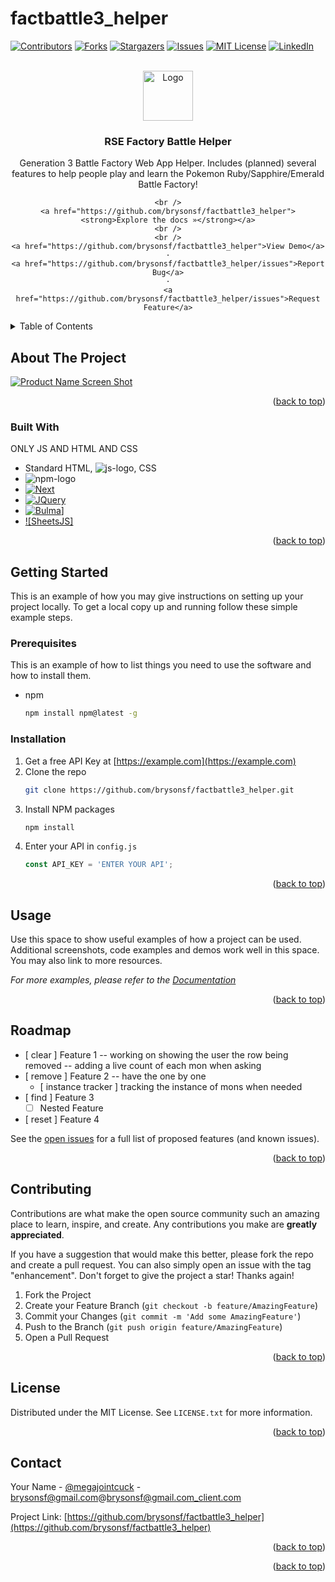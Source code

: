 # factbattle3_helper

<!-- Improved compatibility of back to top link: See: https://github.com/othneildrew/Best-README-Template/pull/73 -->
<a name="readme-top"></a>
<!--
*** Thanks for checking out the Best-README-Template. If you have a suggestion
*** that would make this better, please fork the repo and create a pull request
*** or simply open an issue with the tag "enhancement".
*** Don't forget to give the project a star!
*** Thanks again! Now go create something AMAZING! :D
-->



<!-- PROJECT SHIELDS -->
<!--
*** I'm using markdown "reference style" links for readability.
*** Reference links are enclosed in brackets [ ] instead of parentheses ( ).
*** See the bottom of this document for the declaration of the reference variables
*** for contributors-url, forks-url, etc. This is an optional, concise syntax you may use.
*** https://www.markdownguide.org/basic-syntax/#reference-style-links
-->
[![Contributors][contributors-shield]][contributors-url]
[![Forks][forks-shield]][forks-url]
[![Stargazers][stars-shield]][stars-url]
[![Issues][issues-shield]][issues-url]
[![MIT License][license-shield]][license-url]
[![LinkedIn][linkedin-shield]][linkedin-url]



<!-- PROJECT LOGO -->
<br />
<div align="center">
  <a href="https://github.com/brysonsf/factbattle3_helper">
    <img src="images/logo.png" alt="Logo" width="80" height="80">
  </a>

<h3 align="center">RSE Factory Battle Helper</h3>

  <p align="center">
    Generation 3 Battle Factory Web App Helper. Includes (planned) several features to help people play and learn the Pokemon Ruby/Sapphire/Emerald Battle Factory!

    <br />
    <a href="https://github.com/brysonsf/factbattle3_helper"><strong>Explore the docs »</strong></a>
    <br />
    <br />
    <a href="https://github.com/brysonsf/factbattle3_helper">View Demo</a>
    ·
    <a href="https://github.com/brysonsf/factbattle3_helper/issues">Report Bug</a>
    ·
    <a href="https://github.com/brysonsf/factbattle3_helper/issues">Request Feature</a>
  </p>
</div>



<!-- TABLE OF CONTENTS -->
<details>
  <summary>Table of Contents</summary>
  <ol>
    <li>
      <a href="#about-the-project">About The Project</a>
      <ul>
        <li><a href="#built-with">Built With</a></li>
      </ul>
    </li>
    <li>
      <a href="#getting-started">Getting Started</a>
      <ul>
        <li><a href="#prerequisites">Prerequisites</a></li>
        <li><a href="#installation">Installation</a></li>
      </ul>
    </li>
    <li><a href="#usage">Usage</a></li>
    <li><a href="#roadmap">Roadmap</a></li>
    <li><a href="#contributing">Contributing</a></li>
    <li><a href="#license">License</a></li>
    <li><a href="#contact">Contact</a></li>
    <li><a href="#acknowledgments">Acknowledgments</a></li>
  </ol>
</details>



<!-- ABOUT THE PROJECT -->
## About The Project

[![Product Name Screen Shot][product-screenshot]](https://example.com)

<p align="right">(<a href="#readme-top">back to top</a>)</p>



### Built With

ONLY JS AND HTML AND CSS
* Standard HTML, ![js-logo], CSS
* ![npm-logo]
* [![Next][Next.js]][Next-url]
* [![JQuery][JQuery.com]][JQuery-url]
* [![Bulma]][Bulma-url]]
* [![SheetsJS]][xlsx-url]
<p align="right">(<a href="#readme-top">back to top</a>)</p>



<!-- GETTING STARTED -->
## Getting Started

This is an example of how you may give instructions on setting up your project locally.
To get a local copy up and running follow these simple example steps.

### Prerequisites

This is an example of how to list things you need to use the software and how to install them.
* npm
  ```sh
  npm install npm@latest -g
  ```

### Installation

1. Get a free API Key at [https://example.com](https://example.com)
2. Clone the repo
   ```sh
   git clone https://github.com/brysonsf/factbattle3_helper.git
   ```
3. Install NPM packages
   ```sh
   npm install
   ```
4. Enter your API in `config.js`
   ```js
   const API_KEY = 'ENTER YOUR API';
   ```

<p align="right">(<a href="#readme-top">back to top</a>)</p>



<!-- USAGE EXAMPLES -->
## Usage

Use this space to show useful examples of how a project can be used. Additional screenshots, code examples and demos work well in this space. You may also link to more resources.

_For more examples, please refer to the [Documentation](https://example.com)_

<p align="right">(<a href="#readme-top">back to top</a>)</p>



<!-- ROADMAP -->
## Roadmap

- [ clear ] Feature 1
-- working on showing the user the row being removed
-- adding a live count of each mon when asking
- [ remove ] Feature 2
-- have the one by one
    - [ instance tracker ] tracking the instance of mons when needed
- [ find ] Feature 3
    - [ ] Nested Feature
- [ reset ] Feature 4

See the [open issues](https://github.com/brysonsf/factbattle3_helper/issues) for a full list of proposed features (and known issues).

<p align="right">(<a href="#readme-top">back to top</a>)</p>



<!-- CONTRIBUTING -->
## Contributing

Contributions are what make the open source community such an amazing place to learn, inspire, and create. Any contributions you make are **greatly appreciated**.

If you have a suggestion that would make this better, please fork the repo and create a pull request. You can also simply open an issue with the tag "enhancement".
Don't forget to give the project a star! Thanks again!

1. Fork the Project
2. Create your Feature Branch (`git checkout -b feature/AmazingFeature`)
3. Commit your Changes (`git commit -m 'Add some AmazingFeature'`)
4. Push to the Branch (`git push origin feature/AmazingFeature`)
5. Open a Pull Request

<p align="right">(<a href="#readme-top">back to top</a>)</p>



<!-- LICENSE -->
## License

Distributed under the MIT License. See `LICENSE.txt` for more information.

<p align="right">(<a href="#readme-top">back to top</a>)</p>



<!-- CONTACT -->
## Contact

Your Name - [@megajointcuck](https://twitter.com/megajointcuck) - brysonsf@gmail.com@brysonsf@gmail.com_client.com

Project Link: [https://github.com/brysonsf/factbattle3_helper](https://github.com/brysonsf/factbattle3_helper)

<p align="right">(<a href="#readme-top">back to top</a>)</p>


<p align="right">(<a href="#readme-top">back to top</a>)</p>



<!-- MARKDOWN LINKS & IMAGES -->
<!-- https://www.markdownguide.org/basic-syntax/#reference-style-links -->
[contributors-shield]: https://img.shields.io/github/contributors/brysonsf/factbattle3_helper.svg?style=for-the-badge
[contributors-url]: https://github.com/brysonsf/factbattle3_helper/graphs/contributors
[forks-shield]: https://img.shields.io/github/forks/brysonsf/factbattle3_helper.svg?style=for-the-badge
[forks-url]: https://github.com/brysonsf/factbattle3_helper/network/members
[stars-shield]: https://img.shields.io/github/stars/brysonsf/factbattle3_helper.svg?style=for-the-badge
[stars-url]: https://github.com/brysonsf/factbattle3_helper/stargazers
[issues-shield]: https://img.shields.io/github/issues/brysonsf/factbattle3_helper.svg?style=for-the-badge
[issues-url]: https://github.com/brysonsf/factbattle3_helper/issues
[license-shield]: https://img.shields.io/github/license/brysonsf/factbattle3_helper.svg?style=for-the-badge
[license-url]: https://github.com/brysonsf/factbattle3_helper/blob/master/LICENSE.txt
[linkedin-shield]: https://img.shields.io/badge/-LinkedIn-black.svg?style=for-the-badge&logo=linkedin&colorB=555
[linkedin-url]: https://linkedin.com/in/brysonsf
[product-screenshot]: images/screenshot.png
[Next.js]: https://img.shields.io/badge/next.js-000000?style=for-the-badge&logo=nextdotjs&logoColor=white
[Next-url]: https://nextjs.org/
[React.js]: https://img.shields.io/badge/React-20232A?style=for-the-badge&logo=react&logoColor=61DAFB
[React-url]: https://reactjs.org/
[Vue.js]: https://img.shields.io/badge/Vue.js-35495E?style=for-the-badge&logo=vuedotjs&logoColor=4FC08D
[Vue-url]: https://vuejs.org/
[Angular.io]: https://img.shields.io/badge/Angular-DD0031?style=for-the-badge&logo=angular&logoColor=white
[Angular-url]: https://angular.io/
[Svelte.dev]: https://img.shields.io/badge/Svelte-4A4A55?style=for-the-badge&logo=svelte&logoColor=FF3E00
[Svelte-url]: https://svelte.dev/
[Laravel.com]: https://img.shields.io/badge/Laravel-FF2D20?style=for-the-badge&logo=laravel&logoColor=white
[Laravel-url]: https://laravel.com
[Bootstrap.com]: https://img.shields.io/badge/Bootstrap-563D7C?style=for-the-badge&logo=bootstrap&logoColor=white
[Bootstrap-url]: https://getbootstrap.com
[JQuery.com]: https://img.shields.io/badge/jQuery-0769AD?style=for-the-badge&logo=jquery&logoColor=white
[JQuery-url]: https://jquery.com 
[xlsx-url]: https://www.npmjs.com/package/xlsx
[Bulma-url]: bulma.io
[Bulma]: https://bulma.io/images/bulma-logo.png
[js-logo]: https://img.shields.io/badge/logo-javascript-blue?logo=javascript
[npm-logo]: https://img.shields.io/npm/v/npm.svg?logo=npm